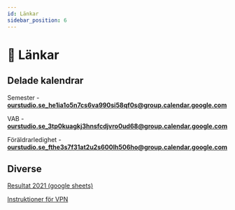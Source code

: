 ```yaml
---
id: Länkar
sidebar_position: 6
---
```


# 🔗 Länkar

## Delade kalendrar

Semester - __[ourstudio.se_he1ia1o5n7cs6va990si58qf0s@group.calendar.google.com](mailto:ourstudio.se_he1ia1o5n7cs6va990si58qf0s@group.calendar.google.com)__

VAB - __[ourstudio.se_3tp0kuagkj3hnsfcdjvro0ud68@group.calendar.google.com](mailto:ourstudio.se_3tp0kuagkj3hnsfcdjvro0ud68@group.calendar.google.com)__

Föräldrarledighet - __[ourstudio.se_fthe3s7f31at2u2s600lh506ho@group.calendar.google.com](mailto:ourstudio.se_fthe3s7f31at2u2s600lh506ho@group.calendar.google.com)__

## Diverse

[Resultat 2021 (google sheets)](https://docs.google.com/spreadsheets/d/1jrmptSRD7m2cfg8L6lSi-ynt79-uI0zqkhwpFugKQQw/edit#gid=1587412905)

[Instruktioner för VPN](https://docs.google.com/document/d/1Quls6Pr7q2Ys5MVxMPihLRGfZXP46Gb8aFDZFJrL_xs/edit#heading=h.icbe15ry15ha)